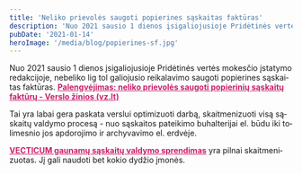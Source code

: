 ```yaml
---
title: 'Neliko prievolės saugoti popierines sąskaitas faktūras'
description: 'Nuo 2021 sausio 1 dienos įsigaliojusioje Pridėtinės vertės mokesčio įstatymo redakcijoje, nebeliko lig tol galiojusio reikalavimo saugoti popierines sąskaitas faktūras.'
pubDate: '2021-01-14'
heroImage: '/media/blog/popierines-sf.jpg'
---
```


<p class="x_MsoNormal">Nuo 2021<span lang="LT"> sausio 1 dienos įsigaliojusioje Pridėtinės vertės mokesčio įstatymo redakcijoje, nebeliko lig tol galiojusio reikalavimo saugoti popierines sąskaitas faktūras.<span style="color: #c81f6a;"> </span></span><span style="text-decoration: underline; color: #c81f6a;"><strong><a style="color: #c81f6a; text-decoration: underline;" href="https://www.vz.lt/finansai-apskaita/2021/01/12/palengvejimas-neliko-prievoles-saugoti-popieriniu-saskaitu-fakturu?utm_source=nl&amp;utm_medium=email&amp;utm_campaign=naujienlaiskis-premium-rec&amp;oohb4" target="_blank" rel="noopener noreferrer" data-auth="NotApplicable">Palengvėjimas: neliko prievolės saugoti popierinių sąskaitų faktūrų - Verslo žinios (vz.lt)</a></strong></span></p>
<p class="x_MsoNormal"><span lang="LT">Tai yra labai gera paskata verslui optimizuoti darbą, skaitmenizuoti visą sąskaitų valdymo procesą - nuo sąskaitos pateikimo buhalterijai el. būdu iki tolimesnio jos apdorojimo ir archyvavimo el. erdvėje.</span></p>
<p class="x_MsoNormal"><span lang="LT"><span style="text-decoration: underline; color: #c81f6a;"><strong><a style="color: #c81f6a; text-decoration: underline;" href="https://vecticum.lt/gaunamu-saskaitu-valdymas/"> VECTICUM gaunamų sąskaitų valdymo sprendimas</a></strong></span> yra pilnai skaitmenizuotas. Jį gali naudoti bet kokio dydžio įmonės.</span></p>

